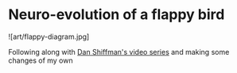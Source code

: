 # Neuro-evolution of a flappy bird
![art/flappy-diagram.jpg]

Following along with [Dan Shiffman's video series](https://youtu.be/c6y21FkaUqw) and making some changes of my own
